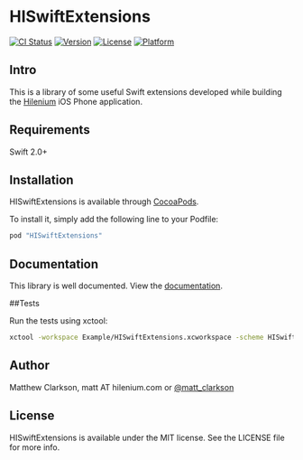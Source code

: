 # HISwiftExtensions

[![CI Status](http://img.shields.io/travis/hilenium/HISwiftExtensions.svg?style=flat)](https://travis-ci.org/hilenium/HISwiftExtensions)
[![Version](https://img.shields.io/cocoapods/v/HISwiftExtensions.svg?style=flat)](http://cocoapods.org/pods/HISwiftExtensions)
[![License](https://img.shields.io/cocoapods/l/HISwiftExtensions.svg?style=flat)](http://cocoapods.org/pods/HISwiftExtensions)
[![Platform](https://img.shields.io/cocoapods/p/HISwiftExtensions.svg?style=flat)](http://cocoapods.org/pods/HISwiftExtensions)

## Intro

This is a library of some useful Swift extensions developed while building the [Hilenium](http://hilenium.com) iOS Phone application.

## Requirements

Swift 2.0+

## Installation

HISwiftExtensions is available through [CocoaPods](http://cocoapods.org).

To install it, simply add the following line to your Podfile:

```ruby
pod "HISwiftExtensions"
```

## Documentation

This library is well documented. View the [documentation](https://hilenium.github.io/HISwiftExtensions/).

##Tests

Run the tests using xctool:

```bash
xctool -workspace Example/HISwiftExtensions.xcworkspace -scheme HISwiftExtensions-Example
```

## Author

Matthew Clarkson, matt AT hilenium.com or [@matt_clarkson](https://twitter.com/matt_clarkson)

## License

HISwiftExtensions is available under the MIT license. See the LICENSE file for more info.
